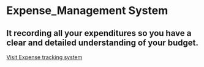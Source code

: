 # Expense_Management System
## It recording all your expenditures so you have a clear and detailed understanding of your budget.
[Visit Expense tracking system](https://expense-front-theta.vercel.app/)
